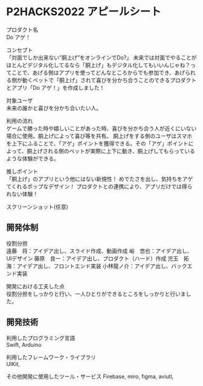 # P2HACKS2022 アピールシート 

プロダクト名  
Do アゲ！

コンセプト  
「対面でしか出来ない”胴上げ”をオンラインでDo?」
未来では対面でやることがほとんどデジタル化してるなら「胴上げ」もデジタル化してもいいんじゃね？ってことで、あげる側はアプリを使ってどんなところからでも参加でき、あげられる側が動くベットで「胴上げ」されて喜びを分かち合うことのできるプロダクトとアプリ「Do アゲ！」を作成しました！

対象ユーザ  
未来の誰かと喜びを分かち合いたい人。

利用の流れ  
ゲームで勝った時や嬉しいことがあった時、喜びを分かち合う人が近くにいない場合に使用。胴上げによって喜び等を共有。
胴上げをする側のユーザはスマホを上下にふることで、「アゲ」ポイントを獲得できる。その「アゲ」ポイントによって、胴上げされる側のベットが実際に上下に動き、胴上げしてもらっているような体験ができる。

推しポイント  
「胴上げ」のアプリという他にはない新規性！
めでたさを出し、気持ちをアゲてくれるポップなデザイン！
プロダクトとの連携により、アプリだけでは得られない体験！

スクリーンショット(任意)  

## 開発体制 


役割分担  
遠藤　将：アイデア出し、スライド作成、動画作成
峪　悠也：アイデア出し、UIデザイン
藤原　良一：アイデア出し、プロダクト（ハード）作成
児玉　拓海：アイデア出し、フロントエンド実装
小林龍ノ介：アイデア出し、バックエンド実装

開発における工夫した点  
役割分担をしっかりと行い、一人ひとりができるところをしっかりと行いました。

## 開発技術 

利用したプログラミング言語  
Swift, Arduino

利用したフレームワーク・ライブラリ  
UIKit, 

その他開発に使用したツール・サービス
Firebase, miro, figma, aviutl, 
